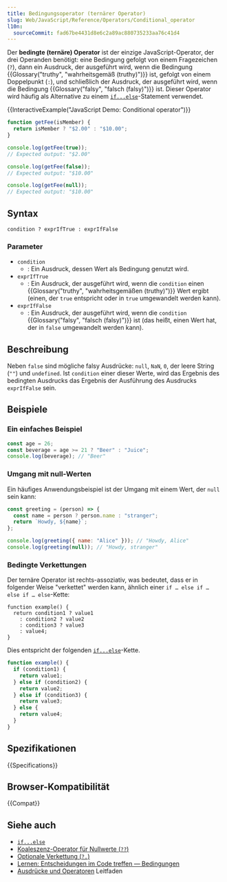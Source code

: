 ```yaml
---
title: Bedingungsoperator (ternärer Operator)
slug: Web/JavaScript/Reference/Operators/Conditional_operator
l10n:
  sourceCommit: fad67be4431d8e6c2a89ac880735233aa76c41d4
---
```


Der **bedingte (ternäre) Operator** ist der einzige JavaScript-Operator, der drei Operanden benötigt:
eine Bedingung gefolgt von einem Fragezeichen (`?`), dann ein Ausdruck, der ausgeführt wird, wenn die Bedingung {{Glossary("truthy", "wahrheitsgemäß (truthy)")}} ist, gefolgt von einem Doppelpunkt (`:`), und schließlich der Ausdruck, der ausgeführt wird, wenn die Bedingung {{Glossary("falsy", "falsch (falsy)")}} ist.
Dieser Operator wird häufig als Alternative zu einem [`if...else`](/de/docs/Web/JavaScript/Reference/Statements/if...else)-Statement verwendet.

{{InteractiveExample("JavaScript Demo: Conditional operator")}}

```js interactive-example
function getFee(isMember) {
  return isMember ? "$2.00" : "$10.00";
}

console.log(getFee(true));
// Expected output: "$2.00"

console.log(getFee(false));
// Expected output: "$10.00"

console.log(getFee(null));
// Expected output: "$10.00"
```

## Syntax

```js-nolint
condition ? exprIfTrue : exprIfFalse
```

### Parameter

- `condition`
  - : Ein Ausdruck, dessen Wert als Bedingung genutzt wird.
- `exprIfTrue`
  - : Ein Ausdruck, der ausgeführt wird, wenn die `condition` einen {{Glossary("truthy", "wahrheitsgemäßen (truthy)")}} Wert ergibt (einen, der `true` entspricht oder in `true` umgewandelt werden kann).
- `exprIfFalse`
  - : Ein Ausdruck, der ausgeführt wird, wenn die `condition` {{Glossary("falsy", "falsch (falsy)")}} ist (das heißt, einen Wert hat, der in `false` umgewandelt werden kann).

## Beschreibung

Neben `false` sind mögliche falsy Ausdrücke: `null`, `NaN`, `0`, der leere String (`""`) und `undefined`.
Ist `condition` einer dieser Werte, wird das Ergebnis des bedingten Ausdrucks das Ergebnis der Ausführung des Ausdrucks `exprIfFalse` sein.

## Beispiele

### Ein einfaches Beispiel

```js
const age = 26;
const beverage = age >= 21 ? "Beer" : "Juice";
console.log(beverage); // "Beer"
```

### Umgang mit null-Werten

Ein häufiges Anwendungsbeispiel ist der Umgang mit einem Wert, der `null` sein kann:

```js
const greeting = (person) => {
  const name = person ? person.name : "stranger";
  return `Howdy, ${name}`;
};

console.log(greeting({ name: "Alice" })); // "Howdy, Alice"
console.log(greeting(null)); // "Howdy, stranger"
```

### Bedingte Verkettungen

Der ternäre Operator ist rechts-assoziativ, was bedeutet, dass er in folgender Weise "verkettet" werden kann, ähnlich einer `if … else if … else if … else`-Kette:

```js-nolint
function example() {
  return condition1 ? value1
    : condition2 ? value2
    : condition3 ? value3
    : value4;
}
```

Dies entspricht der folgenden [`if...else`](/de/docs/Web/JavaScript/Reference/Statements/if...else)-Kette.

```js
function example() {
  if (condition1) {
    return value1;
  } else if (condition2) {
    return value2;
  } else if (condition3) {
    return value3;
  } else {
    return value4;
  }
}
```

## Spezifikationen

{{Specifications}}

## Browser-Kompatibilität

{{Compat}}

## Siehe auch

- [`if...else`](/de/docs/Web/JavaScript/Reference/Statements/if...else)
- [Koaleszenz-Operator für Nullwerte (`??`)](/de/docs/Web/JavaScript/Reference/Operators/Nullish_coalescing)
- [Optionale Verkettung (`?.`)](/de/docs/Web/JavaScript/Reference/Operators/Optional_chaining)
- [Lernen: Entscheidungen im Code treffen — Bedingungen](/de/docs/Learn_web_development/Core/Scripting/Conditionals)
- [Ausdrücke und Operatoren](/de/docs/Web/JavaScript/Guide/Expressions_and_operators) Leitfaden
